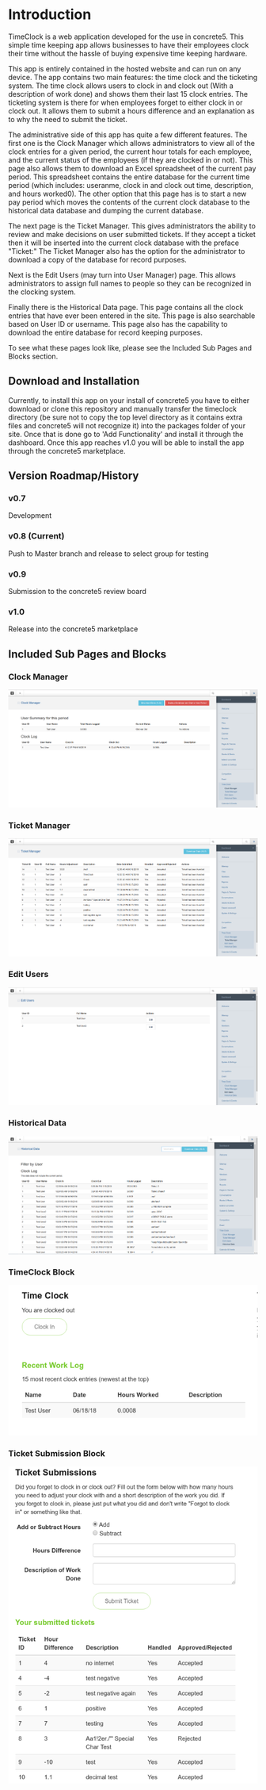 # Introduction
TimeClock is a web application developed for the use in concrete5. This simple time keeping app allows businesses to have their employees clock their time without the hassle of buying expensive time keeping hardware.

This app is entirely contained in the hosted website and can run on any device. The app contains two main features: the time clock and the ticketing system. The time clock allows users to clock in and clock out (With  a description of work done) and shows them their last 15 clock entries. The ticketing system is there for when employees forget to either clock in or clock out. It allows them to submit a hours difference and an explanation as to why the need to submit the ticket. <br />

The administrative side of this app has quite a few different features. The first one is the Clock Manager which allows administrators to view all of the clock entries for a given period, the current hour totals for each employee, and the current status of the employees (if they are clocked in or not). This page also allows them to download an Excel spreadsheet of the current pay period. This spreadsheet contains the entire database for the current time period (which includes: useranme, clock in and clock out time, description, and hours worked0). The other option that this page has is to start a new pay period which moves the contents of the current clock database to the historical data database and dumping the current database. <br />

The next page is the Ticket Manager. This gives administrators the ability to review and make decisions on user submitted tickets. If they accept a ticket then it will be inserted into the current clock database with the preface "Ticket:" The Ticket Manager also has the option for the administrator to download a copy of the database for record purposes. <br />

Next is the Edit Users (may turn into User Manager) page. This allows administrators to assign full names to people so they can be recognized in the clocking system. <br />

Finally there is the Historical Data page. This page contains all the clock entries that have ever been entered in the site. This page is also searchable based on User ID or username. This page also has the capability to download the entire database for record keeping purposes. <br />

To see what these pages look like, please see the Included Sub Pages and Blocks section. <br />

## Download and Installation
Currently, to install this app on your install of concrete5 you have to either download or clone this repository and manually transfer the timeclock directory (be sure not to copy the top level directory as it contains extra files and concrete5 will not recognize it) into the packages folder of your site. Once that is done go to 'Add Functionality' and install it through the dashboard. Once this app reaches v1.0 you will be able to install the app through the concrete5 marketplace.


## Version Roadmap/History
### v0.7
  Development
### v0.8 (Current)
  Push to Master branch and release to select group for testing
### v0.9
  Submission to the concrete5 review board
### v1.0
  Release into the concrete5 marketplace


## Included Sub Pages and Blocks

### Clock Manager
![clock manager](/readmeimages/clockmanager.png)

### Ticket Manager
![ticket manager](/readmeimages/ticketmanager.png)
### Edit Users
![edit users](/readmeimages/editusers.png)
### Historical Data
![historical data](/readmeimages/historicaldata.png)
### TimeClock Block
![time clock block](/readmeimages/timeclockblock.png)
### Ticket Submission Block
![Tickets](/readmeimages/ticketsubmissions.png)
